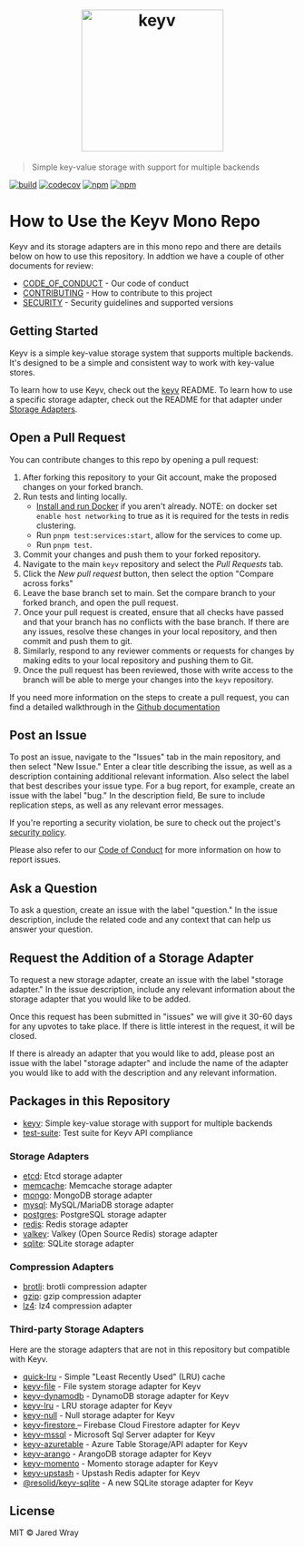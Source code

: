 <h1 align="center"><img width="250" src="https://jaredwray.com/images/keyv.svg" alt="keyv"></h1>

> Simple key-value storage with support for multiple backends

[![build](https://github.com/jaredwray/keyv/actions/workflows/tests.yaml/badge.svg)](https://github.com/jaredwray/keyv/actions/workflows/tests.yaml)
[![codecov](https://codecov.io/gh/jaredwray/keyv/branch/main/graph/badge.svg?token=bRzR3RyOXZ)](https://codecov.io/gh/jaredwray/keyv)
[![npm](https://img.shields.io/npm/dm/keyv.svg)](https://www.npmjs.com/package/keyv)
[![npm](https://img.shields.io/npm/v/keyv.svg)](https://www.npmjs.com/package/keyv)

# How to Use the Keyv Mono Repo

Keyv and its storage adapters are in this mono repo and there are details below on how to use this repository. In addtion we have a couple of other documents for review:

* [CODE_OF_CONDUCT](CODE_OF_CONDUCT.md) - Our code of conduct
* [CONTRIBUTING](CONTRIBUTING.md) - How to contribute to this project
* [SECURITY](SECURITY.md) - Security guidelines and supported versions

## Getting Started

Keyv is a simple key-value storage system that supports multiple backends. It's designed to be a simple and consistent way to work with key-value stores.

To learn how to use Keyv, check out the [keyv](https://github.com/jaredwray/keyv/blob/main/packages/keyv/README.md) README. To learn how to use a specific storage adapter, check out the README for that adapter under [Storage Adapters](#storage-adapters).

## Open a Pull Request

You can contribute changes to this repo by opening a pull request:

1) After forking this repository to your Git account, make the proposed changes on your forked branch.
2) Run tests and linting locally.
	- [Install and run Docker](https://docs.docker.com/get-docker/) if you aren't already. NOTE: on docker set `enable host networking` to true as it is required for the tests in redis clustering.
	- Run `pnpm test:services:start`, allow for the services to come up.
	- Run `pnpm test`.
3) Commit your changes and push them to your forked repository.
4) Navigate to the main `keyv` repository and select the *Pull Requests* tab.
5) Click the *New pull request* button, then select the option "Compare across forks"
6) Leave the base branch set to main. Set the compare branch to your forked branch, and open the pull request.
7) Once your pull request is created, ensure that all checks have passed and that your branch has no conflicts with the base branch. If there are any issues, resolve these changes in your local repository, and then commit and push them to git.
8) Similarly, respond to any reviewer comments or requests for changes by making edits to your local repository and pushing them to Git.
9) Once the pull request has been reviewed, those with write access to the branch will be able to merge your changes into the `keyv` repository.

If you need more information on the steps to create a pull request, you can find a detailed walkthrough in the [Github documentation](https://docs.github.com/en/pull-requests/collaborating-with-pull-requests/proposing-changes-to-your-work-with-pull-requests/creating-a-pull-request-from-a-fork)

## Post an Issue

To post an issue, navigate to the "Issues" tab in the main repository, and then select "New Issue." Enter a clear title describing the issue, as well as a description containing additional relevant information. Also select the label that best describes your issue type. For a bug report, for example, create an issue with the label "bug." In the description field, Be sure to include replication steps, as well as any relevant error messages.

If you're reporting a security violation, be sure to check out the project's [security policy](https://github.com/jaredwray/keyv/blob/main/SECURITY.md).

Please also refer to our [Code of Conduct](https://github.com/jaredwray/keyv/blob/main/CODE_OF_CONDUCT.md) for more information on how to report issues.

## Ask a Question

To ask a question, create an issue with the label "question." In the issue description, include the related code and any context that can help us answer your question.

## Request the Addition of a Storage Adapter

To request a new storage adapter, create an issue with the label "storage adapter." In the issue description, include any relevant information about the storage adapter that you would like to be added. 

Once this request has been submitted in "issues" we will give it 30-60 days for any upvotes to take place. If there is little interest in the request, it will be closed.

If there is already an adapter that you would like to add, please post an issue with the label "storage adapter" and include the name of the adapter you would like to add with the description and any relevant information. 

## Packages in this Repository

* [keyv](https://github.com/jaredwray/keyv/tree/main/packages/keyv): Simple key-value storage with support for multiple backends
* [test-suite](https://github.com/jaredwray/keyv/tree/main/packages/test-suite): Test suite for Keyv API compliance

### Storage Adapters

* [etcd](https://github.com/jaredwray/keyv/tree/main/packages/etcd): Etcd storage adapter
* [memcache](https://github.com/jaredwray/keyv/tree/main/packages/memcache): Memcache storage adapter
* [mongo](https://github.com/jaredwray/keyv/tree/main/packages/mongo): MongoDB storage adapter
* [mysql](https://github.com/jaredwray/keyv/tree/main/packages/mysql): MySQL/MariaDB storage adapter
* [postgres](https://github.com/jaredwray/keyv/tree/main/packages/postgres): PostgreSQL storage adapter
* [redis](https://github.com/jaredwray/keyv/tree/main/packages/redis): Redis storage adapter
* [valkey](https://github.com/jaredwray/keyv/tree/main/packages/valkey): Valkey (Open Source Redis) storage adapter
* [sqlite](https://github.com/jaredwray/keyv/tree/main/packages/sqlite): SQLite storage adapter

### Compression Adapters

* [brotli](https://github.com/jaredwray/keyv/tree/main/packages/compress-brotli): brotli compression adapter
* [gzip](https://github.com/jaredwray/keyv/tree/main/packages/compress-gzip): gzip compression adapter
* [lz4](https://github.com/jaredwray/keyv/tree/main/packages/compress-lz4): lz4 compression adapter

### Third-party Storage Adapters

Here are the storage adapters that are not in this repository but compatible with Keyv.

- [quick-lru](https://github.com/sindresorhus/quick-lru) - Simple "Least Recently Used" (LRU) cache
- [keyv-file](https://github.com/zaaack/keyv-file) - File system storage adapter for Keyv
- [keyv-dynamodb](https://www.npmjs.com/package/keyv-dynamodb) - DynamoDB storage adapter for Keyv
- [keyv-lru](https://www.npmjs.com/package/keyv-lru) - LRU storage adapter for Keyv
- [keyv-null](https://www.npmjs.com/package/keyv-null) - Null storage adapter for Keyv
- [keyv-firestore ](https://github.com/goto-bus-stop/keyv-firestore) – Firebase Cloud Firestore adapter for Keyv
- [keyv-mssql](https://github.com/pmorgan3/keyv-mssql) - Microsoft Sql Server adapter for Keyv
- [keyv-azuretable](https://github.com/howlowck/keyv-azuretable) - Azure Table Storage/API adapter for Keyv
- [keyv-arango](https://github.com/TimMikeladze/keyv-arango) - ArangoDB storage adapter for Keyv
- [keyv-momento](https://github.com/momentohq/node-keyv-adaptor/) - Momento storage adapter for Keyv
- [keyv-upstash](https://github.com/mahdavipanah/keyv-upstash) - Upstash Redis adapter for Keyv
- [@resolid/keyv-sqlite](https://github.com/huijiewei/keyv-sqlite) - A new SQLite storage adapter for Keyv

## License

MIT © Jared Wray
